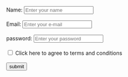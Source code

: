 <!DOCTYPE html>
<html lang="en">
<head>
    <meta charset="UTF-8">
    <meta name="viewport" content="width=device-width, initial-scale=1.0">
    <title>Submit Form</title>
</head>
<body>
   <form action="process.php" method="post">
        <div>
            <label>Name:</label>
            <input type="text" name="name" placeholder="Enter your name">
        </div>
        <br>
        <div>
            <label>Email:</label>
            <input type="email" name="mail" placeholder="Enter your e-mail">
        </div>
        <br>
        <div>
            <label>password:</label>
            <input type="password" name="password" placeholder="Enter your password">
        </div>
        <br>
        <div>
        <input type="checkbox" name="checkbox">
        <label>Click here to agree to terms and conditions</label>
        </div>
        <br>
        <input type="submit" name="submit" value="submit">
   </form> 
</body>
</html>
